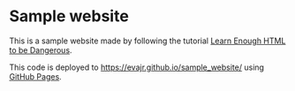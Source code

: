 # Sample website #
This is a sample website made by following the tutorial [Learn Enough HTML to be Dangerous](https://www.learnenough.com/html-tutorial-tutorial).

This code is deployed to https://evajr.github.io/sample_website/ using [GitHub Pages](https://pages.github.com/). 
